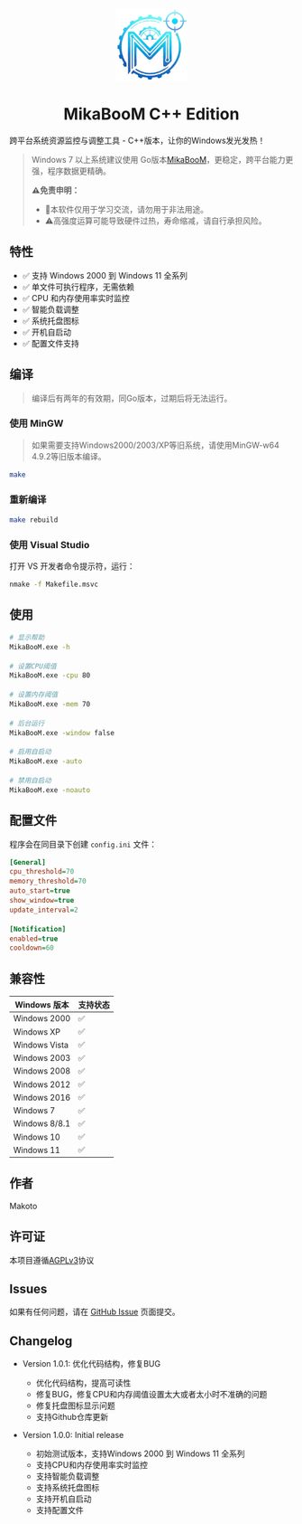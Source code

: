 <div align="center">
    <img src="./res/icon.png" width="128" height="128" alt="MikaBooM">
    <h1>MikaBooM C++ Edition</h1>
</div>

跨平台系统资源监控与调整工具 - C++版本，让你的Windows发光发热！

> Windows 7 以上系统建议使用 Go版本[MikaBooM](https://github.com/MakotoArai-CN/MikaBooM)，更稳定，跨平台能力更强，程序数据更精确。
>
> **⚠免责申明：**
>
> - 🚫本软件仅用于学习交流，请勿用于非法用途。
> - ⚠高强度运算可能导致硬件过热，寿命缩减，请自行承担风险。

## 特性

- ✅ 支持 Windows 2000 到 Windows 11 全系列
- ✅ 单文件可执行程序，无需依赖
- ✅ CPU 和内存使用率实时监控
- ✅ 智能负载调整
- ✅ 系统托盘图标
- ✅ 开机自启动
- ✅ 配置文件支持

## 编译

> 编译后有两年的有效期，同Go版本，过期后将无法运行。

### 使用 MinGW

> 如果需要支持Windows2000/2003/XP等旧系统，请使用MinGW-w64 4.9.2等旧版本编译。

```bash
make
```

### 重新编译

```bash
make rebuild
```

### 使用 Visual Studio

打开 VS 开发者命令提示符，运行：

```bash
nmake -f Makefile.msvc
```

## 使用

```bash
# 显示帮助
MikaBooM.exe -h

# 设置CPU阈值
MikaBooM.exe -cpu 80

# 设置内存阈值  
MikaBooM.exe -mem 70

# 后台运行
MikaBooM.exe -window false

# 启用自启动
MikaBooM.exe -auto

# 禁用自启动
MikaBooM.exe -noauto
```

## 配置文件

程序会在同目录下创建 `config.ini` 文件：

```ini
[General]
cpu_threshold=70
memory_threshold=70
auto_start=true
show_window=true
update_interval=2

[Notification]
enabled=true
cooldown=60
```

## 兼容性

| Windows 版本  | 支持状态 |
| ------------- | -------- |
| Windows 2000  | ✅        |
| Windows XP    | ✅        |
| Windows Vista | ✅        |
| Windows 2003  | ✅        |
| Windows 2008  | ✅        |
| Windows 2012  | ✅        |
| Windows 2016  | ✅        |
| Windows 7     | ✅        |
| Windows 8/8.1 | ✅        |
| Windows 10    | ✅        |
| Windows 11    | ✅        |

## 作者

Makoto

## 许可证

本项目遵循[AGPLv3](LICENSE)协议

## Issues

如果有任何问题，请在 [GitHub Issue](https://github.com/MakotoArai-CN/MikaBooM_CPP/issues) 页面提交。

## Changelog

- Version 1.0.1: 优化代码结构，修复BUG
  - 优化代码结构，提高可读性
  - 修复BUG，修复CPU和内存阈值设置太大或者太小时不准确的问题
  - 修复托盘图标显示问题
  - 支持Github仓库更新

- Version 1.0.0: Initial release
  - 初始测试版本，支持Windows 2000 到 Windows 11 全系列
  - 支持CPU和内存使用率实时监控
  - 支持智能负载调整
  - 支持系统托盘图标
  - 支持开机自启动
  - 支持配置文件
